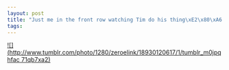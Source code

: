 ```yaml
--- 
layout: post
title: "Just me in the front row watching Tim do his thing\xE2\x80\xA6.not really .      ( (Taken with instagram)"
tags: 
---
```

[![](http://www.tumblr.com/photo/1280/zeroelink/18930120617/1/tumblr_m0jpqhfac
71qb7xa2)](http://instagr.am/p/H5Sj0qOcAE/)

